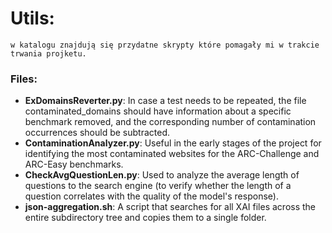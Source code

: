 # Utils:

    w katalogu znajdują się przydatne skrypty które pomagały mi w trakcie trwania projketu.



### Files:
- **ExDomainsReverter.py**: In case a test needs to be repeated, the file contaminated_domains should have information about a specific benchmark removed, and the corresponding number of contamination occurrences should be subtracted.
- **ContaminationAnalyzer.py**: Useful in the early stages of the project for identifying the most contaminated websites for the ARC-Challenge and ARC-Easy benchmarks.
- **CheckAvgQuestionLen.py**: Used to analyze the average length of questions to the search engine (to verify whether the length of a question correlates with the quality of the model's response).
- **json-aggregation.sh**: A script that searches for all XAI files across the entire subdirectory tree and copies them to a single folder.